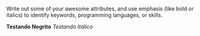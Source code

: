Write out some of your awesome attributes, and use emphasis (like bold or italics) to identify keywords, programming languages, or skills. 

**Testando Negrito**
_Testando Itálico_
